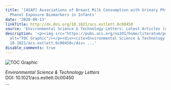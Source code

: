 ```yaml
---
title: '[ASAP] Associations of Breast Milk Consumption with Urinary Phthalate and
  Phenol Exposure Biomarkers in Infants'
date: '2020-08-13'
linkTitle: http://dx.doi.org/10.1021/acs.estlett.0c00450
source: 'Environmental Science & Technology Letters: Latest Articles (ACS Publications)'
description: '<p><img src="https://pubs.acs.org/na101/home/literatum/publisher/achs/journals/content/estlcu/0/estlcu.ahead-of-print/acs.estlett.0c00450/20200813/images/medium/ez0c00450_0002.gif"
  alt="TOC Graphic"/></p><div><cite>Environmental Science & Technology Letters</cite></div><div>DOI:
  10.1021/acs.estlett.0c00450</div> ...'
disable_comments: true
---
```

<p><img src="https://pubs.acs.org/na101/home/literatum/publisher/achs/journals/content/estlcu/0/estlcu.ahead-of-print/acs.estlett.0c00450/20200813/images/medium/ez0c00450_0002.gif" alt="TOC Graphic"/></p><div><cite>Environmental Science & Technology Letters</cite></div><div>DOI: 10.1021/acs.estlett.0c00450</div> ...